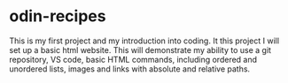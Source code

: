 # odin-recipes

This is my first project and my introduction into coding.
It this project I will set up a basic html website. This will demonstrate my ability to use a git repository,
VS code, basic HTML commands, including ordered and unordered lists, images and links with absolute and relative paths.
